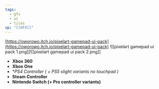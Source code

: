 ```yaml
---
tags:
  - gfx
  - ui
  - tiles
up: "[[GFX]]"
---
```

[https://oworowo.itch.io/pixelart-gamepad-ui-pack](https://oworowo.itch.io/pixelart-gamepad-ui-pack)
![[pixelart gamepad ui pack 1.png]]![[pixelart gamepad ui pack 2.png]]
- **Xbox 360**
- **Xbox One**
- **PS4 Controller ( + PS5 slight variants *no touchpad )**
- **Steam Controller**
- **Nintendo Switch (+ Pro controller variants)**